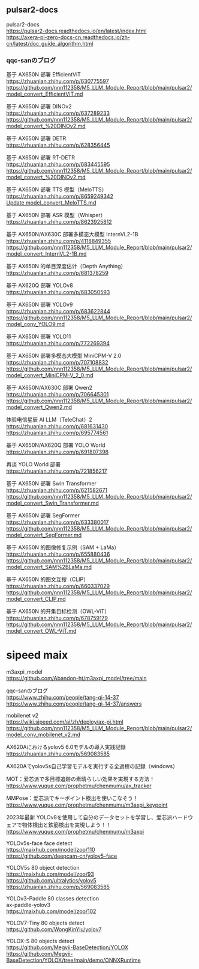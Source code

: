 ## pulsar2-docs
pulsar2-docs<br>
https://pulsar2-docs.readthedocs.io/en/latest/index.html<br>
https://axera-pi-zero-docs-cn.readthedocs.io/zh-cn/latest/doc_guide_algorithm.html<br>


### qqc-sanのブログ

基于 AX650N 部署 EfficientViT  
https://zhuanlan.zhihu.com/p/630775597  
https://github.com/nnn112358/M5_LLM_Module_Report/blob/main/pulsar2/model_convert_EfficientViT.md  

基于 AX650N 部署 DINOv2  
https://zhuanlan.zhihu.com/p/637289233  
https://github.com/nnn112358/M5_LLM_Module_Report/blob/main/pulsar2/model_convert_%20DINOv2.md  

基于 AX650N 部署 DETR  
https://zhuanlan.zhihu.com/p/628356445  

基于 AX650N 部署 RT-DETR<br>
https://zhuanlan.zhihu.com/p/683445595<br>
https://github.com/nnn112358/M5_LLM_Module_Report/blob/main/pulsar2/model_convert_%20DINOv2.md<br>


基于 AX650N 部署 TTS 模型（MeloTTS）<br>
https://zhuanlan.zhihu.com/p/8659249342<br>
[Update model_convert_MeloTTS.md](https://github.com/nnn112358/M5_LLM_Module_Report/blob/main/pulsar2/model_convert_MeloTTS.md)


基于 AX650N 部署 ASR 模型（Whisper）<br>
https://zhuanlan.zhihu.com/p/8623925812<br>

基于 AX650N/AX630C 部署多模态大模型 InternVL2-1B<br>
https://zhuanlan.zhihu.com/p/4118849355<br>
https://github.com/nnn112358/M5_LLM_Module_Report/blob/main/pulsar2/model_convert_InternVL2-1B.md<br>

基于 AX650N 的单目深度估计（Depth Anything）<br>
https://zhuanlan.zhihu.com/p/681378259<br>

基于 AX620Q 部署 YOLOv8<br>
https://zhuanlan.zhihu.com/p/683050593<br>

基于 AX650N 部署 YOLOv9<br>
https://zhuanlan.zhihu.com/p/683622844<br>
https://github.com/nnn112358/M5_LLM_Module_Report/blob/main/pulsar2/model_conv_YOLO9.md<br>

基于 AX650N 部署 YOLO11<br>
https://zhuanlan.zhihu.com/p/772269394<br>

基于 AX650N 部署多模态大模型 MiniCPM-V 2.0<br>
https://zhuanlan.zhihu.com/p/707108832<br>
https://github.com/nnn112358/M5_LLM_Module_Report/blob/main/pulsar2/model_convert_MiniCPM-V_2_0.md<br>

基于 AX650N/AX630C 部署 Qwen2<br>
https://zhuanlan.zhihu.com/p/706645301<br>
https://github.com/nnn112358/M5_LLM_Module_Report/blob/main/pulsar2/model_convert_Qwen2.md  


体验电信星辰 AI LLM（TeleChat）2<br>
https://zhuanlan.zhihu.com/p/681631430<br>
https://zhuanlan.zhihu.com/p/695774561<br>

基于 AX650N/AX620Q 部署 YOLO World<br>
https://zhuanlan.zhihu.com/p/691807398<br>

再谈 YOLO World 部署<br>
https://zhuanlan.zhihu.com/p/721856217<br>

基于 AX650N 部署 Swin Transformer  
https://zhuanlan.zhihu.com/p/621582671  
https://github.com/nnn112358/M5_LLM_Module_Report/blob/main/pulsar2/model_convert_Swin_Transformer.md  

基于 AX650N 部署 SegFormer  
https://zhuanlan.zhihu.com/p/633380017  
https://github.com/nnn112358/M5_LLM_Module_Report/blob/main/pulsar2/model_convert_SegFormer.md

基于 AX650N 的图像修复示例（SAM + LaMa）  
https://zhuanlan.zhihu.com/p/655880436  
https://github.com/nnn112358/M5_LLM_Module_Report/blob/main/pulsar2/model_convert_SAM%2BLaMa.md  
 
基于 AX650N 的图文互搜（CLIP）  
https://zhuanlan.zhihu.com/p/660337029  
https://github.com/nnn112358/M5_LLM_Module_Report/blob/main/pulsar2/model_convert_CLIP.md  

基于 AX650N 的开集目标检测（OWL-ViT）  
https://zhuanlan.zhihu.com/p/678759179  
https://github.com/nnn112358/M5_LLM_Module_Report/blob/main/pulsar2/model_convert_OWL-ViT.md

# sipeed maix
m3axpi_model  
https://github.com/Abandon-ht/m3axpi_model/tree/main  

qqc-sanのブログ<br>
https://www.zhihu.com/people/tang-qi-14-37<br>
https://www.zhihu.com/people/tang-qi-14-37/answers<br>

mobilenet v2  
https://wiki.sipeed.com/ai/zh/deploy/ax-pi.html
https://github.com/nnn112358/M5_LLM_Module_Report/blob/main/pulsar2/model_conv_mobilenet_v2.md  

AX620Aにおけるyolov5 6.0モデルの導入実践記録  
https://zhuanlan.zhihu.com/p/569083585  

AX620Aでyolov5s自己学習モデルを実行する全過程の記録（windows）  

MOT：爱芯派で多目標追跡の素晴らしい効果を実現する方法！  
https://www.yuque.com/prophetmu/chenmumu/ax_tracker   

MMPose：爱芯派でキーポイント検出を使いこなそう！  
https://www.yuque.com/prophetmu/chenmumu/m3axpi_keypoint  

2023年最新 YOLOv8を使用して自分のデータセットを学習し、爱芯派ハードウェアで物体検出と鉄筋検出を実現しよう！！  
https://www.yuque.com/prophetmu/chenmumu/m3axpi  

YOLOv5s-face face detect  
https://maixhub.com/model/zoo/110  
https://github.com/deepcam-cn/yolov5-face  

YOLOV5s 80 object detection  
https://maixhub.com/model/zoo/93  
https://github.com/ultralytics/yolov5    
https://zhuanlan.zhihu.com/p/569083585  

YOLOv3-Paddle 80 classes detection  
ax-paddle-yolov3  
https://maixhub.com/model/zoo/102  

YOLOV7-Tiny 80 objects detect  
https://github.com/WongKinYiu/yolov7  

YOLOX-S 80 objects detect  
https://github.com/Megvii-BaseDetection/YOLOX  
https://github.com/Megvii-BaseDetection/YOLOX/tree/main/demo/ONNXRuntime  

